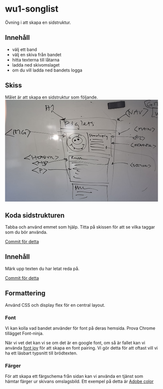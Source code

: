 # wu1-songlist

Övning i att skapa en sidstruktur.

## Innehåll
* välj ett band
* välj en skiva från bandet
* hitta texterna till låtarna
* ladda ned skivomslaget
* om du vill ladda ned bandets logga

## Skiss

Målet är att skapa en sidstruktur som följande.
![Skiss](images/IMG_20211007_093326.jpg)

## Koda sidstrukturen

Tabba och använd emmet som hjälp.
Titta på skissen för att se vilka taggar som du bör använda.

[Commit för detta](https://github.com/jensnti/wu1-songlist/blob/966e12f4019051636811c7ccac6ed2716e3a04a9/index.html)

## Innehåll

Märk upp texten du har letat reda på.

[Commit för detta](https://github.com/jensnti/wu1-songlist/blob/e4631935faa2016cb73e6d3769bea2d2fa4fa8fd/index.html)

## Formattering

Använd CSS och display flex för en central layout.

### Font

Vi kan kolla vad bandet använder för font på deras hemsida.
Prova Chrome tillägget Font-ninja.

När vi vet det kan vi se om det är en google font, om så är fallet kan vi använda
[font joy](https://fontjoy.com/) för att skapa en font pairing.
Vi gör detta för att oftast vill vi ha ett läsbart typsnitt till brödtexten.

### Färger

För att skapa ett färgschema från sidan kan vi använda en tjänst som hämtar färger
ur skivans omslagsbild. Ett exempel på detta är [Adobe color](https://color.adobe.com/create/image)